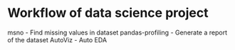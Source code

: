 # Workflow of data science project

msno - Find missing values in dataset
pandas-profiling - Generate a report of the dataset
AutoViz - Auto EDA
